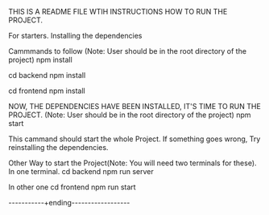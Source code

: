 THIS IS A README FILE WTIH INSTRUCTIONS HOW TO RUN THE PROJECT.

For starters.
Installing the dependencies

Cammmands to follow
(Note: User should be in the root directory of the project)
npm install 

cd backend
npm install

cd frontend
npm install

NOW, THE DEPENDENCIES HAVE BEEN INSTALLED, IT'S TIME TO RUN THE PROJECT.
(Note: User should be in the root directory of the project)
npm start

This cammand should start the whole Project. If something goes wrong, Try reinstalling the dependencies. 

Other Way to start the Project(Note: You will need two terminals for these).
In one terminal.
cd backend
npm run server

In other one
cd frontend
npm run start

-----------+ending------------------
